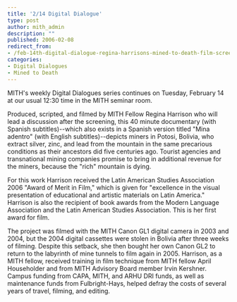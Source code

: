 ```yaml
---
title: '2/14 Digital Dialogue'
type: post
author: mith_admin
description: ""
published: 2006-02-08
redirect_from: 
- /feb-14th-digital-dialogue-regina-harrisons-mined-to-death-film-screening-and-discussion-with-the-director/
categories:
- Digital Dialogues
- Mined to Death
---
```

MITH's weekly Digital Dialogues series continues on Tuesday, February 14 at our usual 12:30 time in the MITH seminar room.

Produced, scripted, and filmed by MITH Fellow Regina Harrison who will lead a discussion after the screening, this 40 minute documentary (with Spanish subtitles)--which also exists in a Spanish version titled "Mina adentro" (with English subtitles)--depicts miners in Potosi, Bolivia, who extract silver, zinc, and lead from the mountain in the same precarious conditions as their ancestors did five centuries ago. Tourist agencies and transnational mining companies promise to bring in additional revenue for the miners, because the "rich" mountain is dying.

For this work Harrison received the Latin American Studies Association 2006 "Award of Merit in Film," which is given for "excellence in the visual presentation of educational and artistic materials on Latin America." Harrison is also the recipient of book awards from the Modern Language Association and the Latin American Studies Association. This is her first award for film.

The project was filmed with the MITH Canon GL1 digital camera in 2003 and 2004, but the 2004 digital cassettes were stolen in Bolivia after three weeks of filming. Despite this setback, she then bought her own Canon GL2 to return to the labyrinth of mine tunnels to film again in 2005. Harrison, as a MITH fellow, received training in film technique from MITH fellow April Householder and from MITH Advisory Board member Irvin Kershner. Campus funding from CAPA, MITH, and ARHU DRI funds, as well as maintenance funds from Fulbright-Hays, helped defray the costs of several years of travel, filming, and editing.
